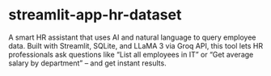 # streamlit-app-hr-dataset
A smart HR assistant that uses AI and natural language to query employee data. Built with Streamlit, SQLite, and LLaMA 3 via Groq API, this tool lets HR professionals ask questions like “List all employees in IT” or “Get average salary by department” – and get instant results.
